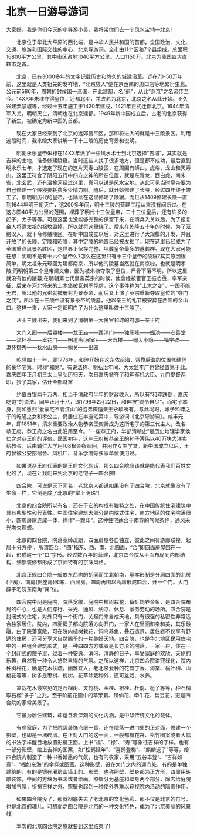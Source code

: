 # 北京一日游导游词
大家好，我是你们今天的小导游小吴，我将带你们去一个风水宝地—北京!

　　北京位于华北大平原的西北端，是中华人民共和国的首都，全国政治、文化、交通、旅游和国际交往的中心，北京导游词。全市由11个区和7个县组成。总面积16800平方公里，其中市区占地1040平方公里。人口1150万。北京为我国四大直辖市之首。

　　北京，已有3000多年的文字记载历史和悠久的城建沿革。远在70-50万年前，这里就是人类祖先的发祥地，“北京猿人”便在京西南的周口店等地繁衍生息。公元前586年，周朝的封侯国—燕国，在此建都，名“蓟”，从此“燕京”之名流传至今。14XX年朱棣夺得皇位，迁都北平，并改名为北京，北京之名从此开始。不久兴建紫禁城等，经过十五年施工于1420年建成，1421年正式迁都北京。1644年清军入关，明朝灭亡，清朝也在北京建都。1949年新中国成立后，古老的北京获得了新生，被确定为新中国的首都。

　　现在大家已经来到了北京的远郊昌平区，那即将进入的就是十三陵景区。利用这段时间，我来给大家讲解一下十三陵的历史背景和说明。

　　明朝永乐皇帝朱棣在14XX年派了一些风水术士到北京选择“吉壤”，其实就是吉祥的土地，准备修建陵寝。当时这些人找了很多地方，但是都不成功，最后直到明永乐七年，才选定了现在的这片天寿山陵区，在周围有蟒山，虎峪，龙山和天寿山。这里正符合了阴阳五行中四方之神的所在位置，就是东青龙，西白虎，南朱雀，北玄武，还有温榆河经过这里，真可以说是风水宝地。从此可见当时皇帝要为自己修建一个陵寝要耗费多少精力啊。随后，就开始修建了长陵，经过四年终于竣工了。那明朝历代的皇帝，也陆续在这里修建了陵寝。而且从1409修建长陵一直到1644年明王朝灭亡，这200多年间，明十三陵的营建工程从来没有间断过。在这方圆40平方公里的范围，埋葬了明代十三位皇帝，二十三位皇后，还有许多的妃子，太子等等。可是这里也没能够完整的保留下来，在清兵入关以后，为了报复金人将清太祖的祖坟毁掉，所以就将这里烧了。后来在乾隆五十年的时候，为了笼络汉人，就下令修缮陵区。在新中国成立以后，对这里进行了大规模的开发，并且开放了的长陵、定陵和昭陵，其中定陵的地宫已经被发掘了。现在这里已经成为了全国重点风景名胜区，是世界上保存完整、埋葬皇帝最多的墓葬群。现在大家可能在想：明朝不是有十六个皇帝么?怎么在这里只有十三个皇帝的陵寝?其实原因很简单，明太祖朱元璋因为建都南京，所以他的陵墓当然就在南京啦，也就是明孝陵;而明朝第二个皇帝建文帝，因为被朱棣夺取了皇位，尸骨下落不明，所以这里就没有他的陵墓;在明朝第七代皇帝英宗的时候，他曾经被宦官王振怂恿，率军亲征，后来在河北怀来的土木堡被瓦刺军俘虏，这个事件称为“土木之变”，一国不能无君，所以他的兄弟就被册封为景泰帝，而后又上演了英宗重新夺取皇位的“夺门之变”，所以在十三陵中没有景泰帝的陵墓，他以亲王的礼节被安葬在西郊的金山口。这样一来，大家一定都明白了为什么这里叫做十三陵了。

　　从十三陵出来，我们来到了清朝第一大贪官和珅的府邸—亲王府

　　大门入园——后罩楼——龙王庙——西洋门——独乐峰——蝠池——安善堂——流杯亭——垂花门——明道斋(展室)——大戏楼——绿天小隐——福字碑——澄怀撷秀——秋水山房——榆关——出园

　　乾隆四十一年，即1776年，和珅开始在这东依前海，背靠后海的位置修建他的豪华宅第，时称“和第”。有说法称、明弘治年间、大太监李广也曾经置第于此。嘉庆四年正月初三太上皇弘历归天，次日嘉庆褫夺了和珅军机大臣、九门提督两职，抄了其家，估计全部财富

　　约值白银两千万两，相当于清政府半年的财政收入，所以有“和珅跌倒，嘉庆吃饱”的说法。同年正月十八，即1799年2月22日，和珅被“赐令自尽”。而宅子本身，则如愿归“爱豪宅不爱江山”的胞弟庆僖亲王永璘所有。与此同时，嫁予和珅之子的乾隆之女和孝公主，仍居住在半座宅第中，导游词《北京导游词》。咸丰元年，即1851年，清末重要政治人物恭亲王奕訢成为这所宅子的第三代主人，改名恭王府，恭王府之名由此沿用至今。“一座恭王府，半部清朝史”是历史地理学家侯仁之对恭王府的评价。民国初年，这座王府被恭亲王的孙子溥伟以40万块大洋卖给教会，后由辅仁大学用108根金条赎回，并用作女生学堂。新中国成立以后，王府曾被公安部宿舍、风机厂、音乐学院等多家单位使用过。

　　如果说恭王府代表的是王府文化的话，那么四合院应该就是能代表我们百姓文化的了，现在让我们来到北京的老宅子—四合院!

　　四合院，可说是天下闻名，老北京人都说如果没有了四合院，北京就像没有了生命一样，它倒是成了北京的“掌上明珠”!

　　北京的四合院所以有名，还在于它的构成有独特之处，在中国传统住宅建筑中具有典型性和代表性。中国住宅建筑大部分是内院式住宅，南方地区的住宅院落很小，四周房屋连成一体，称作“一颗印”。这种住宅适合于南方的气候条件，通风采光均欠理想。

　　北京的四合院，院落宽绰疏朗，四面房屋各自独立，彼此之间有游廊联接，起居十分方便 ，所谓四合，“四”指东、西、南、北四面，“合”即四面房屋围在一起，形成崐一个“口”字形。经过数百年的营建，北京四合院从平面布局到内部结构、细部装修都形成了京师特有的京味风格。

　　北京正规四合院一般依东西向的胡同而坐北朝南，基本形制是分居四面的北房(正房)、南房(倒座房)和东、西厢房，四周再围以高墙形成四合，开一个门。大门辟于宅院东南角“巽”位。

　　四合院中间是庭院，院落宽敞，庭院中植树栽花，备缸饲养金鱼，是四合院布局的中心，也是人们穿行、采光、通风、纳凉、休息、家务劳动的场所。四合院是封闭式的住宅，对外只有一个街门，关起门来自成天地，具有很强的私密性非常适合独家居住。院内，四面房子都向院落方向开门，一家人在里面和亲和美，其乐融融。由于院落宽敞，可在院内植树栽花，饲鸟养鱼，叠石造景。居住者不仅享有舒适的住房，还可分享大自然赐予的一片美好天地。四合院，也是华北地区民用住宅中的一种组合建筑形式，是一种四四方方或者是长方形的院落。一家一户，住在一个封闭式的院子里，过着一种安逸、消闲、清静的日子，享受家庭的欢欣、天伦的乐趣，自然有一种令人悠然自得的气氛。之所以这样，北京四合院讲究绿化，院内种树种花，确是花木扶疏，幽雅宜人。老北京爱种的花有丁香、海棠、榆叶梅、山桃花等等，树多是枣树、槐树。花草除栽种外，还可盆栽、水养。

　　盆栽花木最常见的是石榴树、夹竹桃、金桂、银桂、杜鹃、栀子等等，种石榴取石榴"多子"之兆。至于阶前花圃中的草茉莉、凤仙花、牵牛花、扁豆花，更是四合院的家常美景了。

　　它虽为居住建筑，却蕴含着深刻的文化内涵，是中华传统文化的载体。

　　有些家庭，为了把院落装饰点缀一番，还在院落一进门处的正对面，修建一个影壁，也即是一堵砖墙。在正对大门的这一面，一般都有花卉、松竹图案或者大幅的书法字样醒目地放置影壁正面。上书“福”、“禄”、“寿”等象征吉祥的字样。也有一部分影壁，绘上吉祥的图案，如“松鹤延年”、“喜鹊登梅”、“麒麟送子”等等，给四合院内制造了一种书香翰墨的气氛。也有的农家，采用“五谷丰登”、“吉祥如意”、“福如东海”的字样或图画。这种影壁，设在大门之内的迎门处，有的是单独建筑的，有的是镶在厢房山墙上的。影壁，也称照壁，壁身都为正方形，四周用砖雕装饰，中间的方块为书法或者绘画。照壁分为基座和壁身两个部分，除去给庭院增加气氛，祈祷吉祥之外，照壁也起到一种使外界难以窥视院内活动的隔离作用。

　　如果四合院没了，那就彻底失去了老北京的文化色彩，那不仅是北京的符号，也是北京的魂儿。可想而之四合院是北京的一种文化特色，成为了北京美丽的风景线!

　　本次的北京四合院之旅就要到这里结束了!